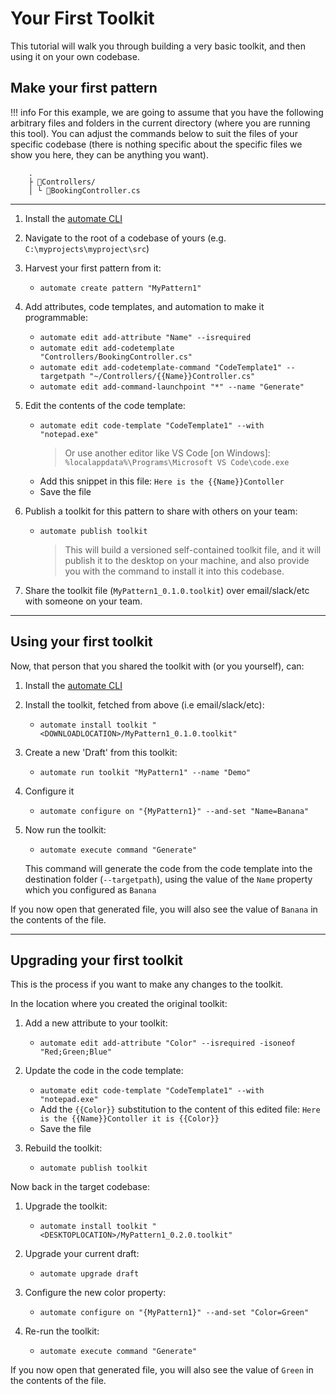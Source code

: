 ﻿# Your First Toolkit

This tutorial will walk you through building a very basic toolkit, and then using it on your own codebase.

## Make your first pattern

!!! info
    For this example, we are going to assume that you have the following arbitrary files and folders in the current directory (where you are running this tool). You can adjust the commands below to suit the files of your specific codebase (there is nothing specific about the specific files we show you here, they can be anything you want).

```
    .
    ├ 📂Controllers/
    │ └ 📜BookingController.cs
```

---

1. Install the [automate CLI](started.md#installation)

2. Navigate to the root of a codebase of yours (e.g. `C:\myprojects\myproject\src`)

3. Harvest your first pattern from it:

    * `automate create pattern "MyPattern1"`

4. Add attributes, code templates, and automation to make it programmable:

    * `automate edit add-attribute "Name" --isrequired`
    * `automate edit add-codetemplate "Controllers/BookingController.cs"`
    * `automate edit add-codetemplate-command "CodeTemplate1" --targetpath "~/Controllers/{{Name}}Controller.cs"`
    * `automate edit add-command-launchpoint "*" --name "Generate"`

5. Edit the contents of the code template:

   * `automate edit code-template "CodeTemplate1" --with "notepad.exe"`
     > Or use another editor like VS Code [on Windows]: `%localappdata%\Programs\Microsoft VS Code\code.exe`
   * Add this snippet in this file: `Here is the {{Name}}Contoller`
   * Save the file

6. Publish a toolkit for this pattern to share with others on your team:

    * `automate publish toolkit`
      > This will build a versioned self-contained toolkit file, and it will publish it to the desktop on your machine, and also provide you with the command to install it into this codebase.

7. Share the toolkit file (`MyPattern1_0.1.0.toolkit`) over email/slack/etc with someone on your team.

---

## Using your first toolkit

Now, that person that you shared the toolkit with (or you yourself), can:

1. Install the [automate CLI](started.md#installation)

2. Install the toolkit, fetched from above (i.e email/slack/etc):

    * `automate install toolkit "<DOWNLOADLOCATION>/MyPattern1_0.1.0.toolkit"`

3. Create a new 'Draft' from this toolkit:

    * `automate run toolkit "MyPattern1" --name "Demo"`

4. Configure it

    * `automate configure on "{MyPattern1}" --and-set "Name=Banana"`

5. Now run the toolkit:

    * `automate execute command "Generate"`

   This command will generate the code from the code template into the destination folder (`--targetpath`), using the value of the `Name` property which you configured as `Banana`

If you now open that generated file, you will also see the value of `Banana` in the contents of the file.

---

## Upgrading your first toolkit

This is the process if you want to make any changes to the toolkit.

In the location where you created the original toolkit:

1. Add a new attribute to your toolkit:

    * `automate edit add-attribute "Color" --isrequired -isoneof "Red;Green;Blue"`

2. Update the code in the code template:

    * `automate edit code-template "CodeTemplate1" --with "notepad.exe"`
    * Add the `{{Color}}` substitution to the content of this edited file: `Here is the {{Name}}Contoller it is {{Color}}`
    * Save the file

3. Rebuild the toolkit:

    * `automate publish toolkit`

Now back in the target codebase:

1. Upgrade the toolkit:

    * `automate install toolkit "<DESKTOPLOCATION>/MyPattern1_0.2.0.toolkit"`

2. Upgrade your current draft:

    * `automate upgrade draft`

3. Configure the new color property:

    * `automate configure on "{MyPattern1}" --and-set "Color=Green"`

4. Re-run the toolkit:

    * `automate execute command "Generate"`

If you now open that generated file, you will also see the value of `Green` in the contents of the file.